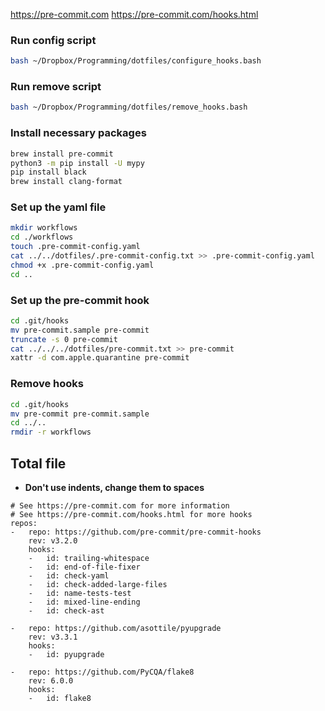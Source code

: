 https://pre-commit.com
https://pre-commit.com/hooks.html

### Run config script
```bash
bash ~/Dropbox/Programming/dotfiles/configure_hooks.bash
```

### Run remove script
```bash
bash ~/Dropbox/Programming/dotfiles/remove_hooks.bash
```

### Install necessary packages
```bash
brew install pre-commit
python3 -m pip install -U mypy
pip install black
brew install clang-format
```

### Set up the yaml file
```bash
mkdir workflows
cd ./workflows
touch .pre-commit-config.yaml
cat ../../dotfiles/.pre-commit-config.txt >> .pre-commit-config.yaml
chmod +x .pre-commit-config.yaml
cd ..
```


### Set up the pre-commit hook
```bash
cd .git/hooks
mv pre-commit.sample pre-commit
truncate -s 0 pre-commit
cat ../../../dotfiles/pre-commit.txt >> pre-commit
xattr -d com.apple.quarantine pre-commit
```

### Remove hooks
```bash
cd .git/hooks
mv pre-commit pre-commit.sample
cd ../..
rmdir -r workflows
```

## Total file
- **Don't use indents, change them to spaces**
```
# See https://pre-commit.com for more information
# See https://pre-commit.com/hooks.html for more hooks
repos:
-   repo: https://github.com/pre-commit/pre-commit-hooks
    rev: v3.2.0
    hooks:
    -   id: trailing-whitespace
    -   id: end-of-file-fixer
    -   id: check-yaml
    -   id: check-added-large-files
    -   id: name-tests-test
    -   id: mixed-line-ending
    -   id: check-ast

-   repo: https://github.com/asottile/pyupgrade
    rev: v3.3.1
    hooks:
    -   id: pyupgrade

-   repo: https://github.com/PyCQA/flake8
    rev: 6.0.0
    hooks:
    -   id: flake8
```
